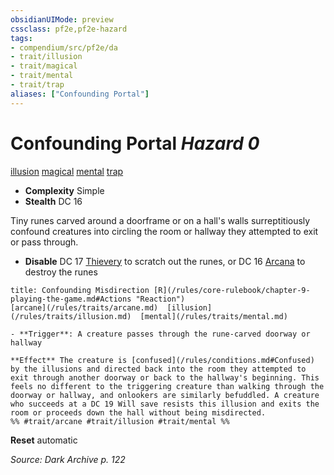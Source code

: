 ```yaml
---
obsidianUIMode: preview
cssclass: pf2e,pf2e-hazard
tags:
- compendium/src/pf2e/da
- trait/illusion
- trait/magical
- trait/mental
- trait/trap
aliases: ["Confounding Portal"]
---
```

# Confounding Portal *Hazard 0*  
[illusion](/rules/traits/illusion.md)  [magical](/rules/traits/magical.md)  [mental](/rules/traits/mental.md)  [trap](/rules/traits/trap.md)  

- **Complexity** Simple
- **Stealth** DC 16  

Tiny runes carved around a doorframe or on a hall's walls surreptitiously confound creatures into circling the room or hallway they attempted to exit or pass through.

- **Disable** DC 17 [Thievery](/compendium/skills.md#Thievery) to scratch out the runes, or DC 16 [Arcana](/compendium/skills.md#Arcana) to destroy the runes  
     
```ad-embed-ability
title: Confounding Misdirection [R](/rules/core-rulebook/chapter-9-playing-the-game.md#Actions "Reaction")
[arcane](/rules/traits/arcane.md)  [illusion](/rules/traits/illusion.md)  [mental](/rules/traits/mental.md)  

- **Trigger**: A creature passes through the rune-carved doorway or hallway

**Effect** The creature is [confused](/rules/conditions.md#Confused) by the illusions and directed back into the room they attempted to exit through another doorway or back to the hallway's beginning. This feels no different to the triggering creature than walking through the doorway or hallway, and onlookers are similarly befuddled. A creature who succeeds at a DC 19 Will save resists this illusion and exits the room or proceeds down the hall without being misdirected.  
%% #trait/arcane #trait/illusion #trait/mental %%
```

**Reset** automatic  

*Source: Dark Archive p. 122*
